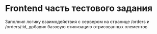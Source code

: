 # Frontend часть тестового задания

Заполнил логику взаимодействия с сервером на странице /orders и /orders/:id, добавил базовую стилизацию отрисованных элементов
